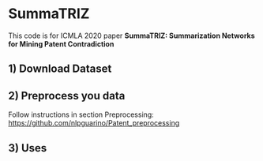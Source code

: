 # SummaTRIZ

This code is for ICMLA 2020 paper **SummaTRIZ: Summarization Networks for Mining Patent Contradiction**

## 1) Download Dataset

## 2) Preprocess you data

Follow instructions in section Preprocessing:
https://github.com/nlpguarino/Patent_preprocessing

## 3) Uses

